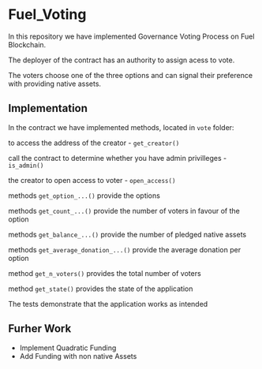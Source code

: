 # Fuel_Voting

In this repository we have implemented Governance Voting Process on Fuel Blockchain.

The deployer of the contract has an authority to assign acess to vote.

The voters choose one of the three options and can signal their preference with providing native assets.
## Implementation

In the contract we have implemented methods, located in ```vote``` folder:

to access the address of the creator - ```get_creator()```

call the contract to determine whether you have admin privilleges - ```is_admin()```

the creator to open access to voter - ```open_access()```

methods ```get_option_...()``` provide the options

methods ```get_count_...()``` provide the number of voters in favour of the option

methods ```get_balance_...()``` provide the number of pledged native assets

methods ```get_average_donation_...()``` provide the average donation per option

method ```get_n_voters()```  provides the total number of voters

method ```get_state()``` provides the state of the application

The tests demonstrate that the application works as intended
## Furher Work

- Implement Quadratic Funding
- Add Funding with non native Assets
